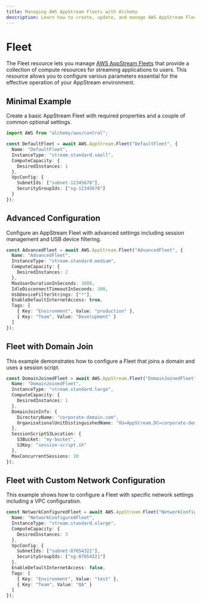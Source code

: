 ```yaml
---
title: Managing AWS AppStream Fleets with Alchemy
description: Learn how to create, update, and manage AWS AppStream Fleets using Alchemy Cloud Control.
---
```


# Fleet

The Fleet resource lets you manage [AWS AppStream Fleets](https://docs.aws.amazon.com/appstream/latest/userguide/) that provide a collection of compute resources for streaming applications to users. This resource allows you to configure various parameters essential for the effective operation of your AppStream environment.

## Minimal Example

Create a basic AppStream Fleet with required properties and a couple of common optional settings.

```ts
import AWS from "alchemy/aws/control";

const DefaultFleet = await AWS.AppStream.Fleet("DefaultFleet", {
  Name: "DefaultFleet",
  InstanceType: "stream.standard.small",
  ComputeCapacity: {
    DesiredInstances: 1
  },
  VpcConfig: {
    SubnetIds: ["subnet-12345678"],
    SecurityGroupIds: ["sg-12345678"]
  }
});
```

## Advanced Configuration

Configure an AppStream Fleet with advanced settings including session management and USB device filtering.

```ts
const AdvancedFleet = await AWS.AppStream.Fleet("AdvancedFleet", {
  Name: "AdvancedFleet",
  InstanceType: "stream.standard.medium",
  ComputeCapacity: {
    DesiredInstances: 2
  },
  MaxUserDurationInSeconds: 3600,
  IdleDisconnectTimeoutInSeconds: 300,
  UsbDeviceFilterStrings: ["*"],
  EnableDefaultInternetAccess: true,
  Tags: [
    { Key: "Environment", Value: "production" },
    { Key: "Team", Value: "Development" }
  ]
});
```

## Fleet with Domain Join

This example demonstrates how to configure a Fleet that joins a domain and uses a session script.

```ts
const DomainJoinedFleet = await AWS.AppStream.Fleet("DomainJoinedFleet", {
  Name: "DomainJoinedFleet",
  InstanceType: "stream.standard.large",
  ComputeCapacity: {
    DesiredInstances: 1
  },
  DomainJoinInfo: {
    DirectoryName: "corporate-domain.com",
    OrganizationalUnitDistinguishedName: "OU=AppStream,DC=corporate-domain,DC=com"
  },
  SessionScriptS3Location: {
    S3Bucket: "my-bucket",
    S3Key: "session-script.sh"
  },
  MaxConcurrentSessions: 10
});
```

## Fleet with Custom Network Configuration

This example shows how to configure a Fleet with specific network settings including a VPC configuration.

```ts
const NetworkConfiguredFleet = await AWS.AppStream.Fleet("NetworkConfiguredFleet", {
  Name: "NetworkConfiguredFleet",
  InstanceType: "stream.standard.xlarge",
  ComputeCapacity: {
    DesiredInstances: 3
  },
  VpcConfig: {
    SubnetIds: ["subnet-87654321"],
    SecurityGroupIds: ["sg-87654321"]
  },
  EnableDefaultInternetAccess: false,
  Tags: [
    { Key: "Environment", Value: "test" },
    { Key: "Team", Value: "QA" }
  ]
});
```